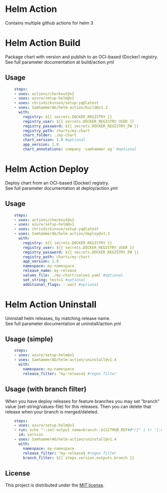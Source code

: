 # Helm Action

Contains multiple github actions for helm 3

# Helm Action Build

Package chart with version and publish to an OCI-based (Docker) registry.\
See full parameter documentation at build/action.yml

## Usage

```yaml
    steps:
    - uses: actions/checkout@v2
    - uses: azure/setup-helm@v1
    - uses: chrisdickinson/setup-yq@latest
    - uses: SamhammerAG/helm-action/build@v1.3
      with:
        registry: ${{ secrets.DOCKER_REGISTRY }}
        registry_user: ${{ secrets.DOCKER_REGISTRY_USER }}
        registry_password: ${{ secrets.DOCKER_REGISTRY_PW }}
        registry_path: charts/my-chart
        chart_folder: ./my-chart
        chart_version: 1.0 #optional
        app_version: 1.0
        chart_annotations: company 'samhammer ag' #optional
```

# Helm Action Deploy

Deploy chart from an OCI-based (Docker) registry.\
See full parameter documentation at deploy/action.yml

## Usage

```yaml
    steps:
    - uses: actions/checkout@v2
    - uses: azure/setup-helm@v1
    - uses: chrisdickinson/setup-yq@latest
    - uses: SamhammerAG/helm-action/deploy@v1.3
      with:
        registry: ${{ secrets.DOCKER_REGISTRY }}
        registry_user: ${{ secrets.DOCKER_REGISTRY_USER }}
        registry_password: ${{ secrets.DOCKER_REGISTRY_PW }}
        registry_path: charts/my-chart
        app_version: 1.0
        namespace: my-namespace
        release_name: my-release
        values_file: ./my-chart/values.yaml #optional
        set_string: test=1 #optional
        additional_flags: --wait #optional
```

# Helm Action Uninstall

Uninstall helm releases, by matching release name.\
See full parameter documentation at uninstall/action.yml

## Usage (simple)

```yaml
    steps:
    - uses: azure/setup-helm@v1
    - uses: SamhammerAG/helm-action/uninstall@v1.4
      with:
        namespace: my-namespace
        release_filter: ^my-release$ #regex filter
```

## Usage (with branch filter)

When you have deploy releases for feature branches you may set "branch" value (set-string/values-file) for this releases.
Then you can delete that release when your branch is merged/deleted.

```yaml
    steps:
    - uses: azure/setup-helm@v1
    - run: echo "::set-output name=branch::${GITHUB_REF##*/}" | tr '[:upper:]' '[:lower:]'
      id: version    
    - uses: SamhammerAG/helm-action/uninstall@v1.4
      with:
        namespace: my-namespace
        release_filter: ^my-release$ #regex filter
        branch_filter: ${{ steps.version.outputs.branch }}
```

## License

This project is distributed under the [MIT license](LICENSE.md).

